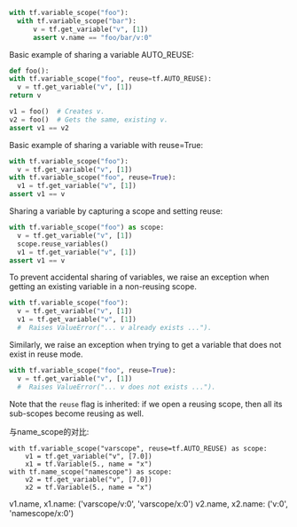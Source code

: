 ```python
with tf.variable_scope("foo"):
  with tf.variable_scope("bar"):
      v = tf.get_variable("v", [1])
      assert v.name == "foo/bar/v:0"
```

Basic example of sharing a variable AUTO_REUSE:

```python
def foo():
with tf.variable_scope("foo", reuse=tf.AUTO_REUSE):
  v = tf.get_variable("v", [1])
return v

v1 = foo()  # Creates v.
v2 = foo()  # Gets the same, existing v.
assert v1 == v2
```

Basic example of sharing a variable with reuse=True:

```python
with tf.variable_scope("foo"):
  v = tf.get_variable("v", [1])
with tf.variable_scope("foo", reuse=True):
  v1 = tf.get_variable("v", [1])
assert v1 == v
```

Sharing a variable by capturing a scope and setting reuse:

```python
with tf.variable_scope("foo") as scope:
  v = tf.get_variable("v", [1])
  scope.reuse_variables()
  v1 = tf.get_variable("v", [1])
assert v1 == v
```

To prevent accidental sharing of variables, we raise an exception when getting
an existing variable in a non-reusing scope.

```python
with tf.variable_scope("foo"):
  v = tf.get_variable("v", [1])
  v1 = tf.get_variable("v", [1])
  #  Raises ValueError("... v already exists ...").
```

Similarly, we raise an exception when trying to get a variable that does not
exist in reuse mode.

```python
with tf.variable_scope("foo", reuse=True):
  v = tf.get_variable("v", [1])
  #  Raises ValueError("... v does not exists ...").
```

Note that the `reuse` flag is inherited: if we open a reusing scope, then all
its sub-scopes become reusing as well.

与name_scope的对比:
```
with tf.variable_scope("varscope", reuse=tf.AUTO_REUSE) as scope:
    v1 = tf.get_variable("v", [7.0])
    x1 = tf.Variable(5., name = "x")
with tf.name_scope("namescope") as scope:
    v2 = tf.get_variable("v", [7.0])
    x2 = tf.Variable(5., name = "x")
```
v1.name, x1.name: ('varscope/v:0', 'varscope/x:0')
v2.name, x2.name: ('v:0', 'namescope/x:0')